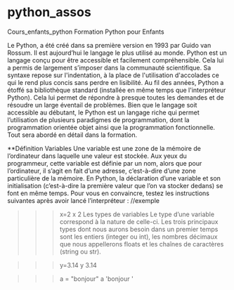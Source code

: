# python_assos
Cours_enfants_python
Formation Python pour Enfants

Le Python, a été créé dans sa première version en 1993 par Guido van Rossum. Il est aujourd’hui le langage le plus utilisé au monde.
Python est un langage conçu pour être accessible et facilement compréhensible. 
Cela lui a permis de largement s’imposer dans la communauté scientifique. 
Sa syntaxe repose sur l'indentation, à la place de l'utilisation d'accolades ce qui le rend plus concis sans perdre en lisibilité.
Au fil des années, Python a étoffé sa bibliothèque standard (installée en même temps que l'interpréteur Python). 
Cela lui permet de répondre à presque toutes les demandes et de résoudre un large éventail de problèmes.
Bien que le langage soit accessible au débutant, le Python est un langage riche qui permet l’utilisation de plusieurs paradigmes de programmation, 
dont la programmation orientée objet ainsi que la programmation fonctionnelle. Tout sera abordé en détail dans la formation.


**Définition Variables
Une variable est une zone de la mémoire de l’ordinateur dans laquelle une valeur est stockée. Aux yeux du programmeur, cette variable est définie par un nom, alors que pour l’ordinateur, il s’agit en fait d’une adresse, c’est-à-dire d’une zone particulière de la mémoire.
En Python, la déclaration d’une variable et son initialisation (c’est-à-dire la première valeur que l’on va stocker dedans) se font en même temps. Pour vous en convaincre, testez les instructions suivantes après avoir lancé l’interpréteur :
//exemple
>>>x=2 
>>> x
2
Les types de variables
Le type d’une variable correspond à la nature de celle-ci. Les trois principaux types dont nous aurons besoin dans un premier temps sont les entiers (integer ou int), les nombres décimaux que nous appellerons floats et les chaînes de caractères (string ou str).

>>> y=3.14
>>> y
3.14

>>> a = "bonjour"
>>> a
'bonjour '
